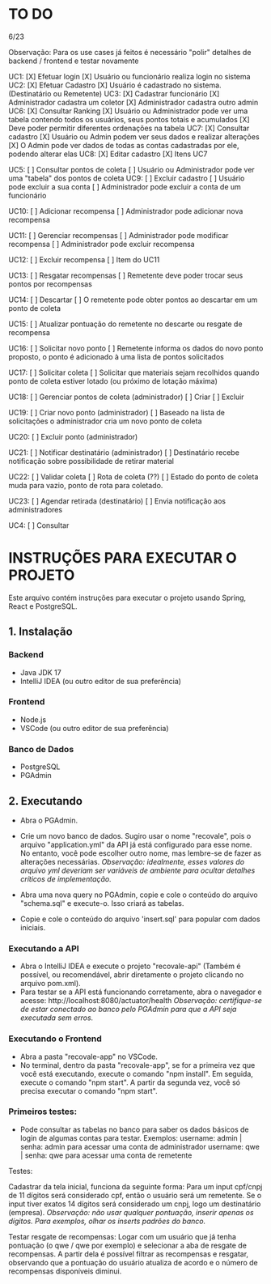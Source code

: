 # TO DO

6/23

Observação: Para os use cases já feitos é necessário "polir" detalhes de backend / frontend e testar novamente

UC1:
[X] Efetuar login
[X] Usuário ou funcionário realiza login no sistema
UC2:
[X] Efetuar Cadastro
[X] Usuário é cadastrado no sistema. (Destinatário ou Remetente)
UC3:
[X] Cadastrar funcionário
[X] Administrador cadastra um coletor
[X] Administrador cadastra outro admin
UC6:
[X] Consultar Ranking
[X] Usuário ou Administrador pode ver uma tabela contendo todos os usuários, seus pontos totais e acumulados
[X] Deve poder permitir diferentes ordenações na tabela
UC7:
[X] Consultar cadastro
[X] Usuário ou Admin podem ver seus dados e realizar alterações
[X] O Admin pode ver dados de todas as contas cadastradas por ele, podendo alterar elas
UC8:
[X] Editar cadastro
[X] Itens UC7

UC5:
[ ] Consultar pontos de coleta
[ ] Usuário ou Administrador pode ver uma "tabela" dos pontos de coleta
UC9:
[ ] Excluir cadastro
[ ] Usuário pode excluir a sua conta
[ ] Administrador pode excluir a conta de um funcionário

UC10:
[ ] Adicionar recompensa
[ ] Administrador pode adicionar nova recompensa

UC11:
[ ] Gerenciar recompensas
[ ] Administrador pode modificar recompensa
[ ] Administrador pode excluir recompensa

UC12:
[ ] Excluir recompensa
[ ] Item do UC11

UC13:
[ ] Resgatar recompensas
[ ] Remetente deve poder trocar seus pontos por recompensas

UC14:
[ ] Descartar
[ ] O remetente pode obter pontos ao descartar em um ponto de coleta

UC15:
[ ] Atualizar pontuação do remetente no descarte ou resgate de recompensa

UC16:
[ ] Solicitar novo ponto
[ ] Remetente informa os dados do novo ponto proposto, o ponto é adicionado à uma lista de pontos solicitados

UC17:
[ ] Solicitar coleta
[ ] Solicitar que materiais sejam recolhidos quando ponto de coleta estiver lotado (ou próximo de lotação máxima)

UC18:
[ ] Gerenciar pontos de coleta (administrador)
[ ] Criar
[ ] Excluir

UC19:
[ ] Criar novo ponto (administrador)
[ ] Baseado na lista de solicitações o administrador cria um novo ponto de coleta

UC20:
[ ] Excluir ponto (administrador)

UC21:
[ ] Notificar destinatário (administrador)
[ ] Destinatário recebe notificação sobre possibilidade de retirar material

UC22:
[ ] Validar coleta
[ ] Rota de coleta (??)
[ ] Estado do ponto de coleta muda para vazio, ponto de rota para coletado.

UC23:
[ ] Agendar retirada (destinatário)
[ ] Envia notificação aos administradores

UC4:
[ ] Consultar

# INSTRUÇÕES PARA EXECUTAR O PROJETO

Este arquivo contém instruções para executar o projeto usando Spring, React e PostgreSQL.

## 1. Instalação

### Backend

- Java JDK 17
- IntelliJ IDEA (ou outro editor de sua preferência)

### Frontend

- Node.js
- VSCode (ou outro editor de sua preferência)

### Banco de Dados

- PostgreSQL
- PGAdmin

## 2. Executando

- Abra o PGAdmin.
- Crie um novo banco de dados. Sugiro usar o nome "recovale", pois o arquivo "application.yml" da API já está configurado para esse nome. No entanto, você pode escolher outro nome, mas lembre-se de fazer as alterações necessárias.
  _Observação: idealmente, esses valores do arquivo yml deveriam ser variáveis de ambiente para ocultar detalhes críticos de implementação._

- Abra uma nova query no PGAdmin, copie e cole o conteúdo do arquivo "schema.sql" e execute-o. Isso criará as tabelas.
- Copie e cole o conteúdo do arquivo 'insert.sql' para popular com dados iniciais.

### Executando a API

- Abra o IntelliJ IDEA e execute o projeto "recovale-api" (Também é possível, ou recomendável, abrir diretamente o projeto clicando no arquivo pom.xml).
- Para testar se a API está funcionando corretamente, abra o navegador e acesse: http://localhost:8080/actuator/health
  _Observação: certifique-se de estar conectado ao banco pelo PGAdmin para que a API seja executada sem erros._

### Executando o Frontend

- Abra a pasta "recovale-app" no VSCode.
- No terminal, dentro da pasta "recovale-app", se for a primeira vez que você está executando, execute o comando "npm install". Em seguida, execute o comando "npm start". A partir da segunda vez, você só precisa executar o comando "npm start".

### Primeiros testes:

- Pode consultar as tabelas no banco para saber os dados básicos de login de algumas contas para testar.
  Exemplos:
  username: admin | senha: admin para acessar uma conta de administrador
  username: qwe | senha: qwe para acessar uma conta de remetente

Testes:

Cadastrar da tela inicial, funciona da seguinte forma:
Para um input cpf/cnpj de 11 dígitos será considerado cpf, então o usuário será um remetente. Se o input tiver exatos 14 dígitos será considerado um cnpj, logo um destinatário (empresa).
_Observação: não usar qualquer pontuação, inserir apenas os dígitos. Para exemplos, olhar os inserts padrões do banco._

Testar resgate de recompensas:
Logar com um usuário que já tenha pontuação (o qwe / qwe por exemplo) e selecionar a aba de resgate de recompensas. A partir dela é possível filtrar as recompensas e resgatar, observando
que a pontuação do usuário atualiza de acordo e o número de recompensas disponíveis diminui.
